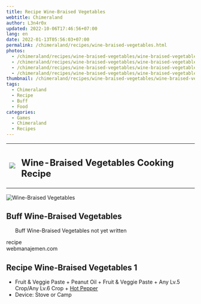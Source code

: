 ```yaml
---
title: Recipe Wine-Braised Vegetables
webtitle: Chimeraland
author: L3n4r0x
updated: 2022-10-06T17:46:56+07:00
lang: en
date: 2022-01-13T05:56:03+07:00
permalink: /chimeraland/recipes/wine-braised-vegetables.html
photos:
  - /chimeraland/recipes/wine-braised-vegetables/wine-braised-vegetables.webp
  - /chimeraland/recipes/wine-braised-vegetables/wine-braised-vegetables-name.webp
  - /chimeraland/recipes/wine-braised-vegetables/wine-braised-vegetables-icon.webp
  - /chimeraland/recipes/wine-braised-vegetables/wine-braised-vegetables-material.webp
thumbnail: /chimeraland/recipes/wine-braised-vegetables/wine-braised-vegetables.webp
tags:
  - Chimeraland
  - Recipe
  - Buff
  - Food
categories:
  - Games
  - Chimeraland
  - Recipes
---
```


<section id="bootstrap-wrapper"><link rel="stylesheet" href="https://cdn.statically.io/gh/dimaslanjaka/Web-Manajemen/40ac3225/css/bootstrap-4.5-wrapper.css"/><div class="row mb-2"><div class="col-md-12 mb-2"><table class="table" id="post-info"><tbody><tr><td><img class="d-inline-block me-2" src="/chimeraland/recipes/wine-braised-vegetables/wine-braised-vegetables-icon.webp" width="auto" height="auto"/></td><td><h1 class="fs-5">Wine-Braised Vegetables Cooking Recipe</h1></td></tr></tbody></table></div></div><div class="card mb-2"><div class="row g-0"><div class="col-sm-4 position-relative mb-2"><img src="/chimeraland/recipes/wine-braised-vegetables/wine-braised-vegetables-material.webp" class="card-img fit-cover w-100 h-100" alt="Wine-Braised Vegetables" data-fancybox="true"/></div><div class="col-sm-8 mb-2"><div class="card-body"><h2 class="card-title fs-5">Buff Wine-Braised Vegetables</h2><div class="card-text"><ul>Buff Wine-Braised Vegetables not yet written</ul></div><span class="badge rounded-pill bg-dark">recipe</span></div><div class="card-footer text-end text-muted">webmanajemen.com</div></div></div></div><div class="row mb-2"><div class="col-12 col-lg-6 recipe-item mb-2"><div class="card"><div class="card-body"><h2 class="card-title fs-5">Recipe Wine-Braised Vegetables 1</h2><div class="card-text"><ul><li>Fruit &amp; Veggie Paste<span> + </span>Peanut Oil<span> + </span>Fruit &amp; Veggie Paste<span> + </span>Any Lv.5 Crop/Any Lv.6 Crop<span> + </span><a class="text-decoration-none" href="/chimeraland/materials/hot-pepper.html">Hot Pepper</a></li><li>Device: Stove or Camp</li></ul></div></div></div></div></div></section>